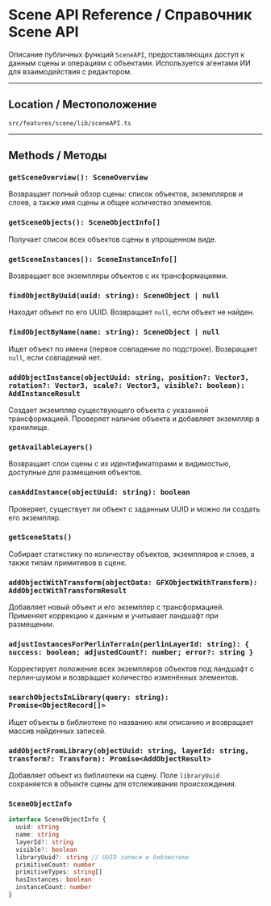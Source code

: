 # Scene API Reference / Справочник Scene API

Описание публичных функций `SceneAPI`, предоставляющих доступ к данным сцены и операциям с объектами. Используется агентами ИИ для взаимодействия с редактором.

---

## Location / Местоположение
`src/features/scene/lib/sceneAPI.ts`

---

## Methods / Методы

### `getSceneOverview(): SceneOverview`
Возвращает полный обзор сцены: список объектов, экземпляров и слоев, а также имя сцены и общее количество элементов.

### `getSceneObjects(): SceneObjectInfo[]`
Получает список всех объектов сцены в упрощенном виде.

### `getSceneInstances(): SceneInstanceInfo[]`
Возвращает все экземпляры объектов с их трансформациями.

### `findObjectByUuid(uuid: string): SceneObject | null`
Находит объект по его UUID. Возвращает `null`, если объект не найден.

### `findObjectByName(name: string): SceneObject | null`
Ищет объект по имени (первое совпадение по подстроке). Возвращает `null`, если совпадений нет.

### `addObjectInstance(objectUuid: string, position?: Vector3, rotation?: Vector3, scale?: Vector3, visible?: boolean): AddInstanceResult`
Создает экземпляр существующего объекта с указанной трансформацией. Проверяет наличие объекта и добавляет экземпляр в хранилище.

### `getAvailableLayers()`
Возвращает слои сцены с их идентификаторами и видимостью, доступные для размещения объектов.

### `canAddInstance(objectUuid: string): boolean`
Проверяет, существует ли объект с заданным UUID и можно ли создать его экземпляр.

### `getSceneStats()`
Собирает статистику по количеству объектов, экземпляров и слоев, а также типам примитивов в сцене.

### `addObjectWithTransform(objectData: GFXObjectWithTransform): AddObjectWithTransformResult`
Добавляет новый объект и его экземпляр с трансформацией. Применяет коррекцию к данным и учитывает ландшафт при размещении.

### `adjustInstancesForPerlinTerrain(perlinLayerId: string): { success: boolean; adjustedCount?: number; error?: string }`
Корректирует положение всех экземпляров объектов под ландшафт с перлин‑шумом и возвращает количество изменённых элементов.

### `searchObjectsInLibrary(query: string): Promise<ObjectRecord[]>`
Ищет объекты в библиотеке по названию или описанию и возвращает массив найденных записей.

### `addObjectFromLibrary(objectUuid: string, layerId: string, transform?: Transform): Promise<AddObjectResult>`
Добавляет объект из библиотеки на сцену. Поле `libraryUuid` сохраняется в объекте сцены для отслеживания происхождения.

### `SceneObjectInfo`
```typescript
interface SceneObjectInfo {
  uuid: string
  name: string
  layerId?: string
  visible?: boolean
  libraryUuid?: string // UUID записи в библиотеке
  primitiveCount: number
  primitiveTypes: string[]
  hasInstances: boolean
  instanceCount: number
}
```
